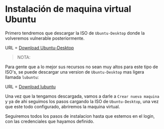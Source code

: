 # Instalación de maquina virtual Ubuntu

Primero tendremos que descargar la ISO de `Ubuntu-Desktop` donde la volveremos vulnerable posteriormente.

URL = [Download Ubuntu-Desktop](https://ubuntu.com/download/desktop/thank-you?version=24.04.1\&architecture=amd64\&lts=true)

> NOTA:

Para gente que a lo mejor sus recursos no sean muy altos para este tipo de ISO's, se puede descargar una version de `Ubuntu-Desktop` mas ligera llamada `lubuntu`:

URL = [Download lubuntu](https://lubuntu.me/downloads/)

Una vez que la tengamos descargada, vamos a darle a `Crear nueva maquina` y ya de ahi seguimos los pasos cargando la ISO de `Ubuntu-Desktop`, una vez que este todo configurado, abriremos la maquina virtual.

Seguiremos todos los pasos de instalacion hasta que estemos en el login, con las credenciales que hayamos definido.
